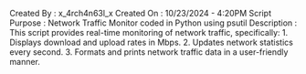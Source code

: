 Created By     : x_4rch4n63l_x
Created On     : 10/23/2024 - 4:20PM 
Script Purpose : Network Traffic Monitor coded in Python using psutil
 Description    : This script provides real-time monitoring of network traffic, specifically:
                  1. Displays download and upload rates in Mbps.
                  2. Updates network statistics every second.
                  3. Formats and prints network traffic data in a user-friendly manner.
